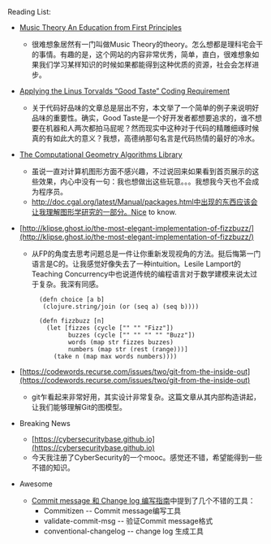 Reading List:

- [Music Theory 
An Education from First Principles](http://www.lightnote.co)
    - 很难想象居然有一门叫做Music Theory的theory。怎么想都是理科宅会干的事情。有趣的是，这个网站的内容非常优秀，简单，直白，很难想象如果我们学习某样知识的时候如果都能得到这种优质的资源，社会会怎样进步。

- [Applying the Linus Torvalds “Good Taste” Coding Requirement](https://medium.com/@bartobri/applying-the-linus-tarvolds-good-taste-coding-requirement-99749f37684a#.7axbqnfqm)
	- 关于代码好品味的文章总是层出不穷，本文举了一个简单的例子来说明好品味的重要性。确实，Good Taste是一个好开发者都想要追求的，谁不想要在机器和人两次都拍马屁呢？然而现实中这种对于代码的精雕细琢时候真的有如此大的意义？我想，高德纳那句名言是代码热情的最好的冷水。

- [The Computational Geometry Algorithms Library](https://www.cgal.org)
	- 虽说一直对计算机图形方面不感兴趣，不过说回来如果看到首页展示的这些效果，内心中没有一句：我也想做出这些玩意。。。我想我今天也不会成为程序员。
	- http://doc.cgal.org/latest/Manual/packages.html中出现的东西应该会让我理解图形学研究的一部分。Nice to know.

- [http://klipse.ghost.io/the-most-elegant-implementation-of-fizzbuzz/](http://klipse.ghost.io/the-most-elegant-implementation-of-fizzbuzz/)
	- 从FP的角度去思考问题总是一件让你重新发现视角的方法。挺后悔第一门语言是C的。让我感觉好像失去了一种intuition。Lesile Lamport的Teaching Concurrency中也说道传统的编程语言对于数学建模来说太过于复杂。我深有同感。

			(defn choice [a b]
	 		 (clojure.string/join (or (seq a) (seq b))))

			(defn fizzbuzz [n]
  			  (let [fizzes (cycle ["" "" "Fizz"])
        			buzzes (cycle ["" "" "" "" "Buzz"])
        			words (map str fizzes buzzes)
        			numbers (map str (rest (range)))]
    			(take n (map max words numbers))))

- [https://codewords.recurse.com/issues/two/git-from-the-inside-out](https://codewords.recurse.com/issues/two/git-from-the-inside-out)
    - git乍看起来非常好用，其实设计非常复杂。这篇文章从其内部构造讲起，让我们能够理解Git的图模型。

- Breaking News
	- [https://cybersecuritybase.github.io](https://cybersecuritybase.github.io)
	- 今天我注册了CyberSecurity的一个mooc。感觉还不错，希望能得到一些不错的知识。

- Awesome
	- [Commit message 和 Change log 编写指南](http://www.ruanyifeng.com/blog/2016/01/commit_message_change_log.html)中提到了几个不错的工具：
		- Commitizen -- Commit message编写工具
		- validate-commit-msg -- 验证Commit message格式
		- conventional-changelog -- change log 生成工具


